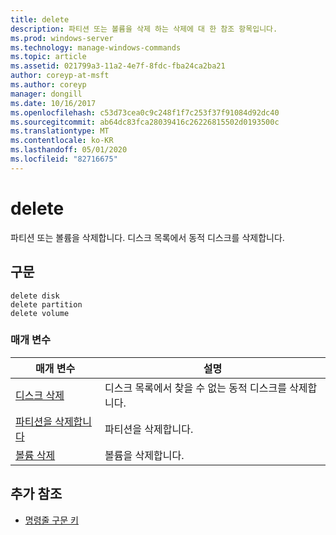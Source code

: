 ```yaml
---
title: delete
description: 파티션 또는 볼륨을 삭제 하는 삭제에 대 한 참조 항목입니다.
ms.prod: windows-server
ms.technology: manage-windows-commands
ms.topic: article
ms.assetid: 021799a3-11a2-4e7f-8fdc-fba24ca2ba21
author: coreyp-at-msft
ms.author: coreyp
manager: dongill
ms.date: 10/16/2017
ms.openlocfilehash: c53d73cea0c9c248f1f7c253f37f91084d92dc40
ms.sourcegitcommit: ab64dc83fca28039416c26226815502d0193500c
ms.translationtype: MT
ms.contentlocale: ko-KR
ms.lasthandoff: 05/01/2020
ms.locfileid: "82716675"
---
```

# <a name="delete"></a>delete

파티션 또는 볼륨을 삭제합니다. 디스크 목록에서 동적 디스크를 삭제합니다.

## <a name="syntax"></a>구문

```
delete disk
delete partition
delete volume
```

### <a name="parameters"></a>매개 변수

|매개 변수|설명|
|---------|-----------|
|[디스크 삭제](delete-disk.md)|디스크 목록에서 찾을 수 없는 동적 디스크를 삭제합니다.|
|[파티션을 삭제합니다](delete-partition.md)|파티션을 삭제합니다.|
|[볼륨 삭제](delete-volume.md)|볼륨을 삭제합니다.|

## <a name="additional-references"></a>추가 참조

- [명령줄 구문 키](command-line-syntax-key.md)

